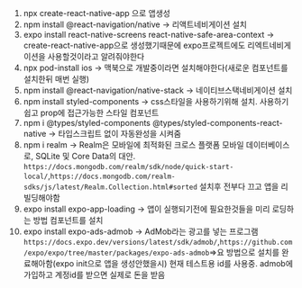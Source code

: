 1. npx create-react-native-app 으로 앱생성
2. npm install @react-navigation/native -> 리액트네비게이션 설치
3. expo install react-native-screens react-native-safe-area-context -> create-react-native-app으로 생성했기때문에 expo프로젝트에도 리엑트네비게이션을 사용할것이라고 알려줘야한다
4. npx pod-install ios -> 맥북으로 개발중이라면 설치해야한다(새로운 컴포넌트를 설치한뒤 매번 실행)
5. npm install @react-navigation/native-stack -> 네이티브스택네비게이션 설치
6. npm install styled-components -> css스타일을 사용하기위해 설치. 사용하기 쉽고 prop에 접근가능한 스타일 컴포넌트
7. npm i @types/styled-components @types/styled-components-react-native -> 타입스크립트 없이 자동완성을 시켜줌
8. npm i realm -> Realm은 모바일에 최적화된 크로스 플랫폼 모바일 데이터베이스로, SQLite 및 Core Data의 대안. `https://docs.mongodb.com/realm/sdk/node/quick-start-local/`,`https://docs.mongodb.com/realm-sdks/js/latest/Realm.Collection.html#sorted` 설치후 전부다 끄고 앱을 리빌딩해야함
9. expo install expo-app-loading -> 앱이 실행되기전에 필요한것들을 미리 로딩하는 방법 <AppLoading>컴포넌트를 설치
10. expo install expo-ads-admob -> AdMob라는 광고를 넣는 프로그램 `https://docs.expo.dev/versions/latest/sdk/admob/`,`https://github.com/expo/expo/tree/master/packages/expo-ads-admob`=>요 방법으로 설치를 완료해아함(expo init으로 앱을 생성안했을시) 현재 테스트용 id를 사용중. admob에 가입하고 계정id를 받으면 실제로 돈을 받음
